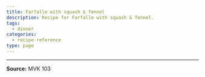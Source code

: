 ```yaml
---
title: Farfalle with squash & fennel
description: Recipe for Farfalle with squash & fennel.
tags:
  - dinner
categories:
  - recipe-reference
type: page
---
```


---

**Source:** MVK 103
